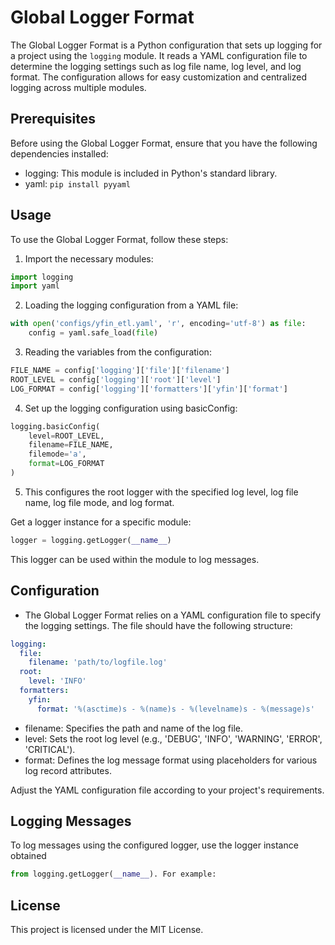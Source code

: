 # Global Logger Format

The Global Logger Format is a Python configuration that sets up logging for a project using the `logging` module. It reads a YAML configuration file to determine the logging settings such as log file name, log level, and log format. The configuration allows for easy customization and centralized logging across multiple modules.

## Prerequisites

Before using the Global Logger Format, ensure that you have the following dependencies installed:

- logging: This module is included in Python's standard library.
- yaml: `pip install pyyaml`

## Usage

To use the Global Logger Format, follow these steps:

1. Import the necessary modules:

```python
import logging
import yaml
```

2. Loading the logging configuration from a YAML file:
```python
with open('configs/yfin_etl.yaml', 'r', encoding='utf-8') as file:
    config = yaml.safe_load(file)
```

3. Reading the variables from the configuration:
```python
FILE_NAME = config['logging']['file']['filename']
ROOT_LEVEL = config['logging']['root']['level']
LOG_FORMAT = config['logging']['formatters']['yfin']['format']
```

4. Set up the logging configuration using basicConfig:
```python
logging.basicConfig(
    level=ROOT_LEVEL,
    filename=FILE_NAME,
    filemode='a',
    format=LOG_FORMAT
)
```

5. This configures the root logger with the specified log level, log file name, log file mode, and log format.

Get a logger instance for a specific module:
```python
logger = logging.getLogger(__name__)
```
This logger can be used within the module to log messages.

## Configuration
- The Global Logger Format relies on a YAML configuration file to specify the logging settings. The file should have the following structure:

```yaml
logging:
  file:
    filename: 'path/to/logfile.log'
  root:
    level: 'INFO'
  formatters:
    yfin:
      format: '%(asctime)s - %(name)s - %(levelname)s - %(message)s'
```

- filename: Specifies the path and name of the log file.
- level: Sets the root log level (e.g., 'DEBUG', 'INFO', 'WARNING', 'ERROR', 'CRITICAL').
- format: Defines the log message format using placeholders for various log record attributes.

Adjust the YAML configuration file according to your project's requirements.

## Logging Messages
To log messages using the configured logger, use the logger instance obtained 
```python
from logging.getLogger(__name__). For example:
```

## License
This project is licensed under the MIT License.
